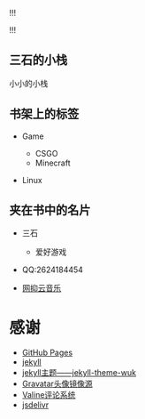 <!-- .slide -->

!!!
  <script type="text/javascript" src="https://cdn.jsdelivr.net/gh/hongtonyoo/hongtonyoo.github.io@master/js/Hitokoto.js"></script>
  <div>   
    <p class="hitokoto"></p> 
    <p class="from"></p> 
  </div>
!!!

<!-- .slide: data-background-image="https://cdn.jsdelivr.net/gh/hongtonyoo/hongtonyoo.github.io@master/image/home/foggy.jpg" , data-background-opacity="0.5"-->

## 三石的小栈

小小的小栈

<!-- .slide -->
<!-- .slide: data-background-image="https://cdn.jsdelivr.net/gh/hongtonyoo/hongtonyoo.github.io@master/image/home/bookstore.jpg" , data-background-opacity="0.5"-->

## 书架上的标签

- Game
  - CSGO
  - Minecraft
 
- Linux

<!-- .slide vertical=true -->
<!-- .slide: data-background-image="https://cdn.jsdelivr.net/gh/hongtonyoo/hongtonyoo.github.io@master/image/home/book.jpg" , data-background-opacity="0.5"-->

## 夹在书中的名片

- 三石
   - 爱好游戏
   
- QQ:2624184454
- [网抑云音乐](https://music.163.com/#/user/home?id=342657478)

<!-- .slide -->

# 感谢

- [GitHub Pages](https://pages.github.com/)
- [jekyll](https://github.com/jekyll/jekyll)
- [jekyll主题——jekyll-theme-wuk](https://github.com/wu-kan/wu-kan.github.io)
- [Gravatar头像镜像源](https://zhuanlan.zhihu.com/p/115248957)
- [Valine评论系统](https://valine.js.org/)
- [jsdelivr](https://cdn.jsdelivr.net/)


<!-- slide vertical=true -->